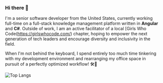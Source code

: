 ### Hi there 🚀

I'm a senior software developer from the United States, currently working full-time on a full-stack knowledge management platform written in **Angular** and **C#**. Outside of work, I am an active facilitator of a local [Girls Who Code(https://girlswhocode.com/) chapter, hoping to empower the next generation of tech leaders and encourage diversity and inclusivity in the field.

When I'm not behind the keyboard, I spend entirely too much time tinkering with my development environment and rearranging my office space in pursuit of a perfectly optimized workflow! 🛠️🌟

![Top Langs](https://github-readme-stats.vercel.app/api/top-langs/?username=kuhlekt1v&size_weight=0.5&count_weight=0.5)
<br>
<br>

<!--[![Cody Sheridan's GitHub stats](https://github-readme-stats.vercel.app/api?username=kuhlekt1v)](https://github.com/kuhlekt1v/github-readme-stats)


**kuhlekt1v/kuhlekt1v** is a ✨ _special_ ✨ repository because its `README.md` (this file) appears on your GitHub profile.

Here are some ideas to get you started:

- 🔭 I’m currently working on ...
- 🌱 I’m currently learning ...
- 👯 I’m looking to collaborate on ...
- 🤔 I’m looking for help with ...
- 💬 Ask me about ...
- 📫 How to reach me: ...
- 😄 Pronouns: ...
- ⚡ Fun fact: ...
-->
